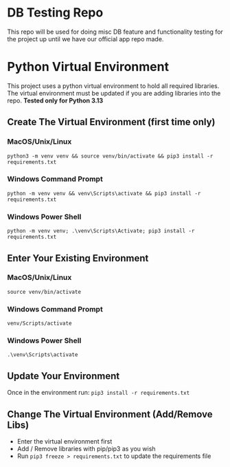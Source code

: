 # DB Testing Repo

This repo will be used for doing misc DB feature and functionality testing for the project up until we have our official app repo made.


# Python Virtual Environment

This project uses a python virtual environment to hold all required libraries. The virtual environment must be updated if you are adding libraries into the repo. 
**Tested only for Python 3.13**

## Create The Virtual Environment (first time only)

### MacOS/Unix/Linux
```python3 -m venv venv && source venv/bin/activate && pip3 install -r requirements.txt```
### Windows Command Prompt
```python -m venv venv && venv\Scripts\activate && pip3 install -r requirements.txt```
### Windows Power Shell
```python -m venv venv; .\venv\Scripts\Activate; pip3 install -r requirements.txt```

## Enter Your Existing Environment

### MacOS/Unix/Linux
``source venv/bin/activate``
### Windows Command Prompt
``venv/Scripts/activate``
### Windows Power Shell
``.\venv\Scripts\activate``


## Update Your Environment 
Once in the environment run: ``pip3 install -r requirements.txt``

## Change The Virtual Environment (Add/Remove Libs)
- Enter the virtual environment first
- Add / Remove libraries with pip/pip3 as you wish
- Run ```pip3 freeze > requirements.txt``` to update the requirements file

